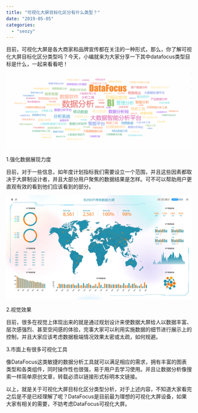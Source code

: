 ```yaml
---
title: "可视化大屏目标化区分有什么类型？"
date: "2019-05-05"
categories: 
  - "seozy"
---
```


目前，可视化大屏是各大商家和品牌宣传都在关注的一种形式，那么，你了解可视化大屏目标化区分类型吗？今天，小编就来为大家分享一下其中datafocus类型目标是什么，一起来看看吧！![](images/微信截图_20190124175358-1024x450.png)

1.强化数据展现力度

目前，对于一些信息，如年度计划指标我们需要设立一个范围，并且这些因素都取决于大屏制设计者，并且大部分用户聚焦的数据结果是怎样。可不可以帮助用户更直观有效的看到他们应该看到的部分。

![](images/浅色-1024x576.png)

2.视觉效果

目前，很多在视觉上体现出来的就是通过规划设计来使数据大屏给人以数据丰富、层次感强烈、甚至空间感的体验，完事大家可以利用实施数据的细节进行展示上的控制，并且大家应该考虑数据极端情况效果太密或太疏，如何规避。

3.市面上有很多可视化工具

像DataFocus这类敏捷的数据分析工具就可以满足相应的需求，拥有丰富的图表类型和各类组件，同时操作性也很强，易于用户去学习使用。并且让数据分析像搜索一样简单原创文章，转载必须以链接形式标明本文链接。

以上，就是关于可视化大屏目标化区分类型分析，对于上述内容，不知道大家看完之后是不是已经理解了呢？DataFocus是目前最为理想的可视化大屏设备，如果大家有相关的需要，不妨考虑DataFocus可视化大屏。
